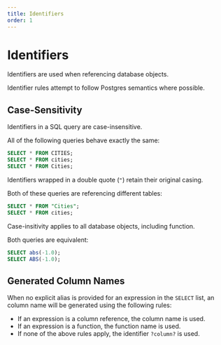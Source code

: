 ```yaml
---
title: Identifiers
order: 1
---
```


# Identifiers

Identifiers are used when referencing database objects.

Identifier rules attempt to follow Postgres semantics where possible.

## Case-Sensitivity

Identifiers in a SQL query are case-insensitive.

All of the following queries behave exactly the same:

```sql
SELECT * FROM CITIES;
SELECT * FROM cities;
SELECT * FROM Cities;
```

Identifiers wrapped in a double quote (`"`) retain their original casing.

Both of these queries are referencing different tables:

```sql
SELECT * FROM "Cities";
SELECT * FROM cities;
```

Case-insitivity applies to all database objects, including function.

Both queries are equivalent:

```sql
SELECT abs(-1.0);
SELECT ABS(-1.0);
```

## Generated Column Names

When no explicit alias is provided for an expression in the `SELECT` list, an
column name will be generated using the following rules:

- If an expression is a column reference, the column name is used.
- If an expression is a function, the function name is used.
- If none of the above rules apply, the identifier `?column?` is used.


